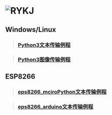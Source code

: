 ![RYKJ](https://mmbiz.qpic.cn/mmbiz_png/Zibr0MiccibwpQia6owv6IJ2RicZA617u57vCCAV0dicQLnvHElom3rkO8YsXWicj0DUSicicdgurhcOiaXpaOib1FD7Q6ZEQ/0?wx_fmt=png)
===
 ## Windows/Linux

> ### [ Python3文本传输例程](https://github.com/Vulcan-YJX/RYKJ/blob/master/python3/reconnect.py)

> ### [Python3图像传输例程](https://github.com/Vulcan-YJX/RYKJ/blob/master/python3/picServer.py)

 ## ESP8266
 
> ### [eps8266_mciroPython文本传输例程](https://github.com/Vulcan-YJX/RYKJ/tree/master/esp8266)

> ### [eps8266_arduino文本传输例程](https://github.com/Vulcan-YJX/RYKJ/tree/master/esp8266_arduino)
